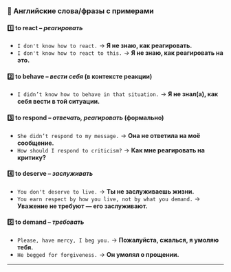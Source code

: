 ### 📌 Английские слова/фразы с примерами  

#### 1️⃣ **to react** – *реагировать*  
- `I don't know how to react.` → **Я не знаю, как реагировать.**  
- `I don't know how to react to this.` → **Я не знаю, как реагировать на это.**  

#### 2️⃣ **to behave** – *вести себя* (в контексте реакции)  
- `I didn’t know how to behave in that situation.` → **Я не знал(а), как себя вести в той ситуации.**  

#### 3️⃣ **to respond** – *отвечать, реагировать* (формально)  
- `She didn’t respond to my message.` → **Она не ответила на моё сообщение.**  
- `How should I respond to criticism?` → **Как мне реагировать на критику?**  

#### 4️⃣ **to deserve** – *заслуживать*  
- `You don't deserve to live.` → **Ты не заслуживаешь жизни.**   
- `You earn respect by how you live, not by what you demand.` → **Уважение не требуют — его заслуживают.**  

#### 5️⃣ **to demand** – *требовать*  
- `Please, have mercy, I beg you.` → **Пожалуйста, сжалься, я умоляю тебя.**
- `He begged for forgiveness.` → **Он умолял о прощении.** 

---  
 
